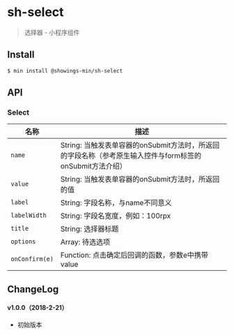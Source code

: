 # sh-select

> 选择器 - 小程序组件

## Install

``` bash
$ min install @showings-min/sh-select
```


## API

### Select

| 名称                  | 描述                         |
|----------------------|------------------------------|
|`name`     |String: 当触发表单容器的onSubmit方法时，所返回的字段名称（参考原生输入控件与form标签的onSubmit方法介绍）|
|`value`    |String: 当触发表单容器的onSubmit方法时，所返回的值|
|`label`    |String: 字段名称，与name不同意义|
|`labelWidth`|String: 字段名宽度，例如：100rpx|
|`title`    |String: 选择器标题|
|`options`|Array: 待选选项|
|`onConfirm(e)`|Function: 点击确定后回调的函数，参数e中携带value|


## ChangeLog

#### v1.0.0（2018-2-21）

- 初始版本

